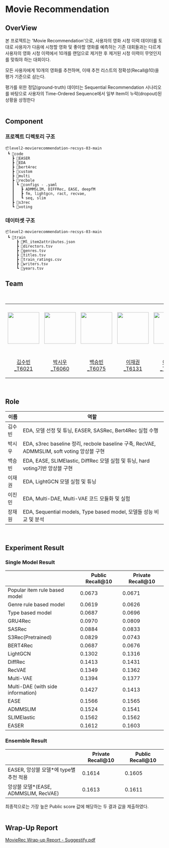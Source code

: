# Movie Recommendation

## OverView
본 프로젝트는 'Movie Recommendation'으로, 사용자의 영화 시청 이력 데이터를 토대로 사용자가 다음에 시청할 영화 및 좋아할 영화를 예측하는 기존 대회들과는 다르게 사용자의 영화 시청 이력에서 10개를 랜덤으로 제거한 후 제거된 시청 이력이 무엇인지를 맞춰야 하는 대회이다.

모든 사용자에게 10개의 영화를 추천하며, 이때 추천 리스트의 정확성(Recall@10)을 평가 기준으로 삼는다.

평가를 위한 정답(ground-truth) 데이터는 Sequential Recommendation 시나리오를 바탕으로 사용자의 Time-Ordered Sequence에서 일부 Item이 누락(dropout)된 상황을 상정한다
<br><br>

## Component

### 프로젝트 디렉토리 구조 
```
📦level2-movierecommendation-recsys-03-main
 ┗ 📂code
   ┣ 📂EASER
   ┣ 📂EDA
   ┣ 📂bert4rec
   ┣ 📂custom
   ┣ 📂multi
   ┣ 📂recbole
   ┃ ┗ 📂configs - .yaml
   ┃   ┣ ADMMSLIM, DIFFRec, EASE, deepfM
   ┃   ┣ fm, lightgcn, ract, recvae, 
   ┃   ┗ seq, slim
   ┣ 📂s3rec
   ┗ 📂voting
```
### 데이터셋 구조
```
📦level2-movierecommendation-recsys-03-main
 ┗ 📂train
	 ┣ 📜Ml_item2attributes.json
	 ┣ 📜directors.tsv
	 ┣ 📜genres.tsv
	 ┣ 📜titles.tsv
	 ┣ 📜train_ratings.csv
	 ┣ 📜writers.tsv
	 ┗ 📜years.tsv
```


## Team
<br>
<table align="left">
  <tr height="155px">
    <td align="center" width="150px">
      <a href="https://github.com/ksb3966"><img src="https://github.com/ksb3966.png" width="100px;" alt=""/></a>
    </td>
    <td align="center" width="150px">
      <a href="https://github.com/SiwooPark00"><img src="https://github.com/SiwooPark00.png" width="100px;" alt=""/></a>
    </td>
    <td align="center" width="150px">
      <a href="https://github.com/arctic890"><img src="https://github.com/arctic890.png" width="100px;" alt=""/></a>
    </td>
    <td align="center" width="150px">
      <a href="https://github.com/JaeGwon-Lee"><img src="https://github.com/JaeGwon-Lee.png" width="100px;" alt=""/></a>
    </td>
    <td align="center" width="150px">
      <a href="https://github.com/jinmin111"><img src="https://github.com/jinmin111.png" width="100px;" alt=""/></a>
    </td>
    <td align="center" width="150px">
      <a href="https://github.com/chris3427"><img src="https://github.com/chris3427.png" width="100px;" alt=""/></a>
    </td>
  </tr>
  <tr height="80px">
    <td align="center" width="150px">
      <a href="https://github.com/ksb3966">김수빈_T6021</a>
    </td>
    <td align="center" width="150px">
      <a href="https://github.com/SiwooPark00">박시우_T6060</a>
    </td>
    <td align="center" width="150px">
      <a href="https://github.com/arctic890">백승빈_T6075</a>
    </td>
    <td align="center" width="150px">
      <a href="https://github.com/JaeGwon-Lee">이재권_T6131</a>
    </td>
    <td align="center" width="150px">
      <a href="https://github.com/jinmin111">이진민_T6139</a>
    </td>
    <td align="center" width="150px">
      <a href="https://github.com/chris3427">장재원_T6149</a>
    </td>
  </tr>
</table>
&nbsp;
<br>

## Role

| 이름 | 역할 |
| --- | --- |
| 김수빈 | EDA, 모델 선정 및 튜닝, EASER, SASRec, Bert4Rec 실험 수행   |
| 박시우 | EDA, s3rec baseline 정리, recbole baseline 구축, RecVAE, ADMMSLIM, soft voting 앙상블 구현 |
| 백승빈 | EDA, EASE, SLIMElastic, DiffRec 모델 실험 및 튜닝, hard voting기반 앙상블 구현 |
| 이재권 | EDA, LightGCN 모델 실험 및 튜닝 |
| 이진민 | EDA, Multi-DAE, Multi-VAE 코드 모듈화 및 실험 |
| 장재원 | EDA, Sequential models, Type based model, 모델들 성능 비교 및 분석 |
<br>

## Experiment Result

### Single Model Result
|  | Public Recall@10 | Private Recall@10 |
| --- | --- | --- |
| Popular item rule based model | 0.0673 | 0.0671 |
| Genre rule based model | 0.0619 | 0.0626 |
| Type based model | 0.0687 | 0.0696 |
| GRU4Rec | 0.0970 | 0.0809 |
| SASRec | 0.0884 | 0.0833 |
| S3Rec(Pretrained) | 0.0829 | 0.0743 |
| BERT4Rec | 0.0687 | 0.0676 |
| LightGCN | 0.1302 | 0.1316 |
| DiffRec | 0.1413 | 0.1431 |
| RecVAE | 0.1349 | 0.1362 |
| Multi-VAE | 0.1394 | 0.1377   |
| Multi-DAE (with side information) | 0.1427 | 0.1413 |
| EASE | 0.1566 | 0.1565 |
| ADMMSLIM | 0.1524 | 0.1541 |
| SLIMElastic | 0.1562 | 0.1562  |
| EASER | 0.1612 | 0.1603 |

### Ensemble Result
|  | Private Recall@10 | Public Recall@10 |
| --- | --- | --- |
| EASER, 앙상블 모델*에 type별 추천 적용 | 0.1614 | 0.1605 |
| 앙상블 모델*(EASE, ADMMSLIM, RecVAE) | 0.1613 | 0.1611 |

최종적으로는 가장 높은 Public score 값에 해당하는 두 결과 값을 제출하였다.
<br><br>

## Wrap-Up Report
[MovieRec Wrap-up Report - Suggestify.pdf](./Movie_Recommendation_Wrap-up_Report-Suggestify.pdf)
<br>
